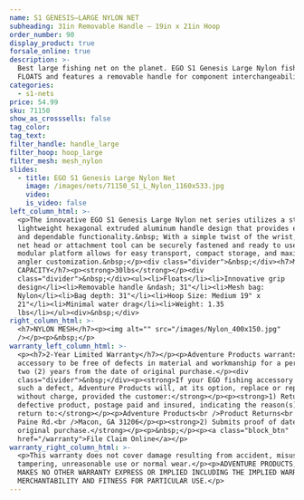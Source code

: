 ```yaml
---
name: S1 GENESIS—LARGE NYLON NET
subheading: 31in Removable Handle — 19in x 21in Hoop
order_number: 90
display_product: true
forsale_online: true
description: >-
  Best large fishing net on the planet. EGO S1 Genesis Large Nylon fishing net
  FLOATS and features a removable handle for component interchangeability.
categories:
  - s1-nets
price: 54.99
sku: 71150
show_as_crosssells: false
tag_color:
tag_text:
filter_handle: handle_large
filter_hoop: hoop_large
filter_mesh: mesh_nylon
slides:
  - title: EGO S1 Genesis Large Nylon Net
    image: /images/nets/71150_S1_L_Nylon_1160x533.jpg
    video:
    is_video: false
left_column_html: >-
  <p>The innovative EGO S1 Genesis Large Nylon net series utilizes a strong
  lightweight hexagonal extruded aluminum handle design that provides economical
  and dependable functionality.&nbsp; With a simple twist of the wrist, any EGO
  net head or attachment tool can be securely fastened and ready to use. The
  modular platform allows for easy transport, compact storage, and maximum
  angler customization.&nbsp;</p><div class="divider">&nbsp;</div><h7>MAX LOAD
  CAPACITY</h7><p><strong>30lbs</strong></p><div
  class="divider">&nbsp;</div><ul><li>Floats</li><li>Innovative grip
  design</li><li>Removable handle &ndash; 31"</li><li>Mesh bag:
  Nylon</li><li>Bag depth: 31"</li><li>Hoop Size: Medium 19" x
  21"</li><li>Minimal water drag</li><li>Weight: 1.35
  lbs</li></ul><div>&nbsp;</div>
right_column_html: >-
  <h7>NYLON MESH</h7><p><img alt="" src="/images/Nylon_400x150.jpg"
  /></p><p>&nbsp;</p>
warranty_left_column_html: >-
  <p><h7>2-Year Limited Warranty</h7></p><p>Adventure Products warrants your EGO
  accessory to be free of defects in material and workmanship for a period of
  two (2) years from the date of original purchase.</p><div
  class="divider">&nbsp;</div><p><strong>If your EGO fishing accessory exhibits
  such a defect, Adventure Products will, at its option, replace or repair it
  without charge, provided the customer:</strong></p><p><strong>1) Returns the
  defective product, postage paid and insured, indicating the reason(s) for the
  return to:</strong></p><p>Adventure Products<br />Product Returns<br />889 Guy
  Paine Rd.<br />Macon, GA 31206</p><p><strong>2) Submits proof of date of
  original purchase.</strong></p><p>&nbsp;</p><p><a class="block_btn"
  href="/warranty">File Claim Online</a></p>
warranty_right_column_html: >-
  <p>This warranty does not cover damage resulting from accident, misuse, abuse,
  tampering, unreasonable use or normal wear.</p><p>ADVENTURE PRODUCTS, INC.
  MAKES NO OTHER WARRANTY EXPRESS OR IMPLIED INCLUDING THE IMPLIED WARRANTIES OF
  MERCHANTABILITY AND FITNESS FOR PARTICULAR USE.</p>
---
```

